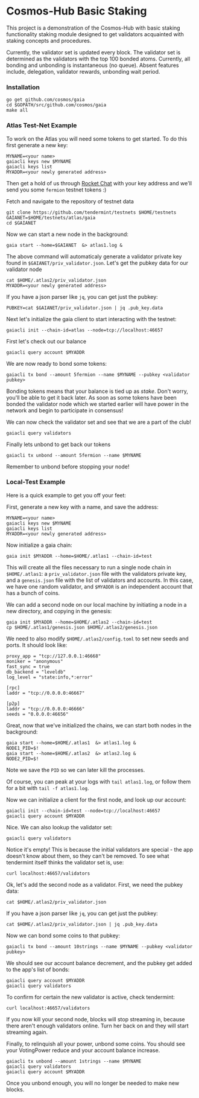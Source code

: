 # Cosmos-Hub Basic Staking

This project is a demonstration of the Cosmos-Hub with basic staking
functionality staking module designed to get validators acquainted
with staking concepts and procedures.

Currently, the validator set is updated every block. The validator set is
determined as the validators with the top 100 bonded atoms. Currently, all
bonding and unbonding is instantaneous (no queue). Absent features include,
delegation, validator rewards, unbonding wait period.

### Installation
```
go get github.com/cosmos/gaia 
cd $GOPATH/src/github.com/cosmos/gaia
make all
```

### Atlas Test-Net Example

To work on the Atlas you will need some tokens to get started. 
To do this first generate a new key: 

```
MYNAME=<your name>
gaiacli keys new $MYNAME
gaiacli keys list
MYADDR=<your newly generated address>
```

Then get a hold of us through [Rocket Chat](https://cosmos.rocket.chat/home)
with your key address and we'll send you some `fermion` testnet tokens :)

Fetch and navigate to the repository of testnet data 
```
git clone https://github.com/tendermint/testnets $HOME/testnets
GAIANET=$HOME/testnets/atlas/gaia
cd $GAIANET
```

Now we can start a new node in the background:

```
gaia start --home=$GAIANET  &> atlas1.log &
```

The above command will automaticaly generate a validator private key found in
`$GAIANET/priv_validator.json`. Let's get the pubkey data for our validator
node

```
cat $HOME/.atlas2/priv_validator.json 
MYADDR=<your newly generated address>
```

If you have a json parser like `jq`, you can get just the pubkey:

```
PUBKEY=cat $GAIANET/priv_validator.json | jq .pub_key.data
```

Next let's initialize the gaia client to start interacting with the testnet:

```
gaiacli init --chain-id=atlas --node=tcp://localhost:46657
```

First let's check out our balance

```
gaiacli query account $MYADDR
```

We are now ready to bond some tokens:

```
gaiacli tx bond --amount 5fermion --name $MYNAME --pubkey <validator pubkey>
```

Bonding tokens means that your balance is tied up as _stake_. Don't worry,
you'll be able to get it back later. As soon as some tokens have been bonded
the validator node which we started earlier will have power in the network and
begin to participate in consensus!

We can now check the validator set and see that we are a part of the club!
```
gaiacli query validators
```

Finally lets unbond to get back our tokens

```
gaiacli tx unbond --amount 5fermion --name $MYNAME
```

Remember to unbond before stopping your node!

### Local-Test Example

Here is a quick example to get you off your feet: 

First, generate a new key with a name, and save the address:

```
MYNAME=<your name>
gaiacli keys new $MYNAME
gaiacli keys list
MYADDR=<your newly generated address>
```
Now initialize a gaia chain:

```
gaia init $MYADDR --home=$HOME/.atlas1 --chain-id=test 
```

This will create all the files necessary to run a single node chain in `$HOME/.atlas1`:
a `priv_validator.json` file with the validators private key, and a `genesis.json` file 
with the list of validators and accounts. In this case, we have one random validator,
and `$MYADDR` is an independent account that has a bunch of coins.

We can add a second node on our local machine by initiating a node in a new directory,
and copying in the genesis:


```
gaia init $MYADDR --home=$HOME/.atlas2 --chain-id=test
cp $HOME/.atlas1/genesis.json $HOME/.atlas2/genesis.json
```

We need to also modify `$HOME/.atlas2/config.toml` to set new seeds and ports. It should look like:

```
proxy_app = "tcp://127.0.0.1:46668"
moniker = "anonymous"
fast_sync = true
db_backend = "leveldb"
log_level = "state:info,*:error"

[rpc]
laddr = "tcp://0.0.0.0:46667"

[p2p]
laddr = "tcp://0.0.0.0:46666"
seeds = "0.0.0.0:46656"
```

Great, now that we've initialized the chains, we can start both nodes in the background:

```
gaia start --home=$HOME/.atlas1  &> atlas1.log &
NODE1_PID=$!
gaia start --home=$HOME/.atlas2  &> atlas2.log &
NODE2_PID=$!
```

Note we save the `PID` so we can later kill the processes.

Of course, you can peak at your logs with `tail atlas1.log`, or follow them 
for a bit with `tail -f atlas1.log`.

Now we can initialize a client for the first node, and look up our account:

```
gaiacli init --chain-id=test --node=tcp://localhost:46657
gaiacli query account $MYADDR
```

Nice. We can also lookup the validator set:

```
gaiacli query validators
```

Notice it's empty! This is because the initial validators are special - 
the app doesn't know about them, so they can't be removed. To see what
tendermint itself thinks the validator set is, use:

```
curl localhost:46657/validators
```

Ok, let's add the second node as a validator. First, we need the pubkey data:

```
cat $HOME/.atlas2/priv_validator.json 
```

If you have a json parser like `jq`, you can get just the pubkey:

```
cat $HOME/.atlas2/priv_validator.json | jq .pub_key.data
```

Now we can bond some coins to that pubkey:

```
gaiacli tx bond --amount 10strings --name $MYNAME --pubkey <validator pubkey>
```

We should see our account balance decrement, and the pubkey get added to the app's list of bonds:

```
gaiacli query account $MYADDR
gaiacli query validators
``` 

To confirm for certain the new validator is active, check tendermint:

```
curl localhost:46657/validators
```

If you now kill your second node, blocks will stop streaming in, because there aren't enough validators online.
Turn her back on and they will start streaming again.

Finally, to relinquish all your power, unbond some coins. You should see your
VotingPower reduce and your account balance increase.

```
gaiacli tx unbond --amount 1strings --name $MYNAME
gaiacli query validators
gaiacli query account $MYADDR
``` 

Once you unbond enough, you will no longer be needed to make new blocks.
